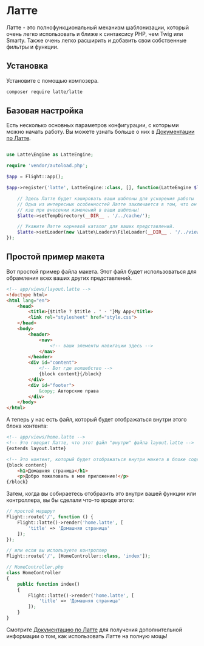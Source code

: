 # Латте

Латте - это полнофункциональный механизм шаблонизации, который очень легко использовать и ближе к синтаксису PHP, чем Twig или Smarty. Также очень легко расширить и добавить свои собственные фильтры и функции.

## Установка

Установите с помощью композера.

```bash
composer require latte/latte
```

## Базовая настройка

Есть несколько основных параметров конфигурации, с которыми можно начать работу. Вы можете узнать больше о них в [Документации по Латте](https://latte.nette.org/en/guide).

```php

use Latte\Engine as LatteEngine;

require 'vendor/autoload.php';

$app = Flight::app();

$app->register('latte', LatteEngine::class, [], function(LatteEngine $latte) use ($app) {

	// Здесь Латте будет кэшировать ваши шаблоны для ускорения работы
	// Одна из интересных особенностей Латте заключается в том, что он автоматически обновляет
	// кэш при внесении изменений в ваши шаблоны!
	$latte->setTempDirectory(__DIR__ . '/../cache/');

	// Укажите Латте корневой каталог для ваших представлений.
	$latte->setLoader(new \Latte\Loaders\FileLoader(__DIR__ . '/../views/'));
});
```

## Простой пример макета

Вот простой пример файла макета. Этот файл будет использоваться для обрамления всех ваших других представлений.

```html
<!-- app/views/layout.latte -->
<!doctype html>
<html lang="en">
	<head>
		<title>{$title ? $title . ' - '}My App</title>
		<link rel="stylesheet" href="style.css">
	</head>
	<body>
		<header>
			<nav>
				<!-- ваши элементы навигации здесь -->
			</nav>
		</header>
		<div id="content">
			<!-- Вот где волшебство -->
			{block content}{/block}
		</div>
		<div id="footer">
			&copy; Авторские права
		</div>
	</body>
</html>
```

А теперь у нас есть файл, который будет отображаться внутри этого блока контента:

```html
<!-- app/views/home.latte -->
<!-- Это говорит Латте, что этот файл "внутри" файла layout.latte -->
{extends layout.latte}

<!-- Это контент, который будет отображаться внутри макета в блоке содержимого -->
{block content}
	<h1>Домашняя страница</h1>
	<p>Добро пожаловать в мое приложение!</p>
{/block}
```

Затем, когда вы собираетесь отобразить это внутри вашей функции или контроллера, вы бы сделали что-то вроде этого:

```php
// простой маршрут
Flight::route('/', function () {
	Flight::latte()->render('home.latte', [
		'title' => 'Домашняя страница'
	]);
});

// или если вы используете контроллер
Flight::route('/', [HomeController::class, 'index']);

// HomeController.php
class HomeController
{
	public function index()
	{
		Flight::latte()->render('home.latte', [
			'title' => 'Домашняя страница'
		]);
	}
}
```

Смотрите [Документацию по Латте](https://latte.nette.org/en/guide) для получения дополнительной информации о том, как использовать Латте на полную мощь!